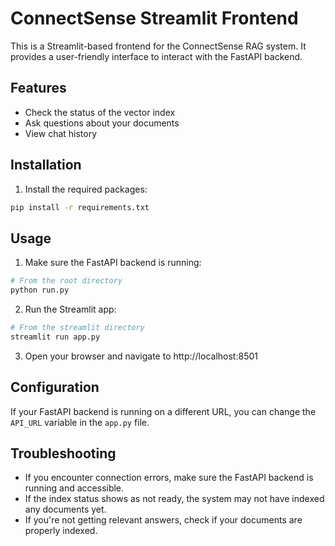 # ConnectSense Streamlit Frontend

This is a Streamlit-based frontend for the ConnectSense RAG system. It provides a user-friendly interface to interact with the FastAPI backend.

## Features

- Check the status of the vector index
- Ask questions about your documents
- View chat history

## Installation

1. Install the required packages:

```bash
pip install -r requirements.txt
```

## Usage

1. Make sure the FastAPI backend is running:

```bash
# From the root directory
python run.py
```

2. Run the Streamlit app:

```bash
# From the streamlit directory
streamlit run app.py
```

3. Open your browser and navigate to http://localhost:8501

## Configuration

If your FastAPI backend is running on a different URL, you can change the `API_URL` variable in the `app.py` file.

## Troubleshooting

- If you encounter connection errors, make sure the FastAPI backend is running and accessible.
- If the index status shows as not ready, the system may not have indexed any documents yet.
- If you're not getting relevant answers, check if your documents are properly indexed.
